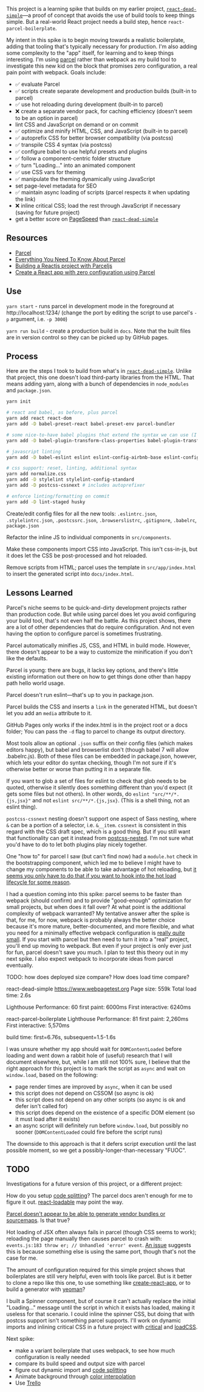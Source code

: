 This project is a learning spike that builds on my earlier project, [`react-dead-simple`](https://github.com/debradley/react-dead-simple)—a proof of concept that avoids the use of build tools to keep things simple. But a real-world React project needs a build step, hence `react-parcel-boilerplate`.

My intent in this spike is to begin moving towards a realistic boilerplate, adding that tooling that's typically necessary for production. I'm also adding some complexity to the "app" itself, for learning and to keep things interesting. I'm using [parcel](https://parceljs.org/) rather than webpack as my build tool to investigate this new kid on the block that promises zero configuration, a real pain point with webpack. Goals include:

* :white_check_mark: evaluate Parcel
* :white_check_mark: scripts create separate development and production builds (built-in to parcel)
* :white_check_mark: use hot reloading during development (built-in to parcel)
* :x: create a separate vendor pack, for caching efficiency (doesn't seem to be an option in parcel)
* lint CSS and JavaScript on demand or on commit
* :white_check_mark: optimize and minify HTML, CSS, and JavaScript (built-in to parcel)
* :white_check_mark: autoprefix CSS for better browser compatibility (via postcss)
* :white_check_mark: transpile CSS 4 syntax (via postcss)
* :white_check_mark: configure babel to use helpful presets and plugins
* :white_check_mark: follow a component-centric folder structure
* :white_check_mark: turn "Loading..." into an animated component
* :white_check_mark: use CSS vars for theming
* :white_check_mark: manipulate the theming dynamically using JavaScript
* set page-level metadata for SEO
* :white_check_mark: maintain async loading of scripts (parcel respects it when updating the link)
* :x: inline critical CSS; load the rest through JavaScript if necessary (saving for future project)
* get a better score on [PageSpeed](https://developers.google.com/speed/pagespeed/insights/) than [`react-dead-simple`](https://github.com/debradley/react-dead-simple)

## Resources

* [Parcel](https://parceljs.org)
* [Everything You Need To Know About Parcel](https://medium.freecodecamp.org/all-you-need-to-know-about-parcel-dbe151b70082)
* [Building a Reactjs project with Parceljs](https://blog.vigneshm.com/building-a-reactjs-project-with-parceljs-d88cdd178e50)
* [Create a React app with zero configuration using Parcel](http://blog.jakoblind.no/react-parcel/)

## Use

`yarn start` - runs parcel in development mode in the foreground at http://localhost:1234/ (change the port by editing the script to use parcel's `-p` argument, i.e. `-p 3000`)

`yarn run build` - create a production build in `docs`. Note that the built files are in version control so they can be picked up by GitHub pages.

## Process

Here are the steps I took to build from what's in [`react-dead-simple`](https://github.com/debradley/react-dead-simple). Unlike that project, this one doesn't load third-party libraries from the HTML. That means adding yarn, along with a bunch of dependencies in `node_modules` and `package.json`.

```sh
yarn init

# react and babel, as before, plus parcel
yarn add react react-dom
yarn add -D babel-preset-react babel-preset-env parcel-bundler

# some nice-to-have babel plugins that extend the syntax we can use (I'm not actually making use of them in this project though...yet?)
yarn add -D babel-plugin-transform-class-properties babel-plugin-transform-object-rest-spread

# javascript linting
yarn add -D babel-eslint eslint eslint-config-airbnb-base eslint-config-prettier eslint-plugin-import eslint-plugin-react eslint-plugin-prettier prettier

# css support: reset, linting, additional syntax
yarn add normalize.css
yarn add -D stylelint stylelint-config-standard
yarn add -D postcss-cssnext # includes autoprefixer

# enforce linting/formatting on commit
yarn add -D lint-staged husky
```

Create/edit config files for all the new tools: `.eslintrc.json`, `.stylelintrc.json`, `.postcssrc.json`, `.browserslistrc`, `.gitignore`, `.babelrc`, `package.json`

Refactor the inline JS to individual components in `src/components`.

Make these components import CSS into JavaScript. This isn't css-in-js, but it does let the CSS be post-processed and hot reloaded.

Remove scripts from HTML; parcel uses the template in `src/app/index.html` to insert the generated script into `docs/index.html`.

## Lessons Learned

Parcel's niche seems to be quick-and-dirty development projects rather than production code. But while using parcel does let you avoid configuring your build tool, that's not even half the battle. As this project shows, there are a lot of other dependencies that do require configuration. And not even having the option to configure parcel is sometimes frustrating.

Parcel automatically minifies JS, CSS, and HTML in build mode. However, there doesn't appear to be a way to customize the minification if you don't like the defaults.

Parcel is young: there are bugs, it lacks key options, and there's little existing information out there on how to get things done other than happy path hello world usage.

Parcel doesn't run eslint—that's up to you in package.json.

Parcel builds the CSS and inserts a `link` in the generated HTML, but doesn't let you add an `media` attribute to it.

GitHub Pages only works if the index.html is in the project root or a docs folder; You can pass the `-d` flag to parcel to change its output directory.

Most tools allow an optional `.json` suffix on their config files (which makes editors happy), but babel and browserlist don't (though babel 7 will allow .babelrc.js). Both of these files can be embedded in package.json, however, which lets your editor do syntax checking, though I'm not sure if it's otherwise better or worse than putting it in a separate file.

If you want to glob a set of files for eslint to check that glob needs to be quoted, otherwise it silently does something different than you'd expect (it gets some files but not others). In other words, do `eslint "src/**/*.{js,jsx}"` and not `eslint src/**/*.{js,jsx}`. (This is a shell thing, not an eslint thing).

`postcss-cssnext` nesting doesn't support one aspect of Sass nesting, where `&` can be a portion of a selector, i.e. `&__item`. `cssnext` is consistent in this regard with the CSS draft spec, which is a good thing. But if you still want that functionality can get it instead from [postcss-nested](https://github.com/postcss/postcss-nested). I'm not sure what you'd have to do to let both plugins play nicely together.

One "how to" for parcel I saw (but can't find now) had a `module.hot` check in the bootstrapping component, which led me to believe I might have to change my components to be able to take advantage of hot reloading, but [it seems you only have to do that if you want to hook into the hot load lifecycle for some reason](https://parceljs.org/hmr.html).

I had a question coming into this spike: parcel seems to be faster than webpack (should confirm) and to provide "good-enough" optimization for small projects, but when does it fall over? At what point is the additional complexity of webpack warranted? My tentative answer after the spike is that, for me, for now, webpack is probably always the better choice because it's more mature, better-documented, and more flexible, and what you need for a minimally effective webpack configuration is [really quite small](https://react.christmas/20). If you start with parcel but then need to turn it into a "real" project, you'll end up moving to webpack. But even if your project is only ever just for fun, parcel doesn't save you much. I plan to test this theory out in my next spike. I also expect webpack to incorporate ideas from parcel eventually.

TODO: how does deployed size compare? How does load time compare?

react-dead-simple
https://www.webpagetest.org
Page size: 559k
Total load time: 2.6s

Lighthouse
Performance: 60
first paint: 6000ms
First interactive: 6240ms

react-parcel-boilerplate
Lighthouse
Performance: 81
first paint: 2,260ms
First interactive: 5,570ms

build time: first=6.76s, subsequent=1.5-1.6s

I was unsure whether my app should wait for `DOMContentLoaded` before loading and went down a rabbit hole of (useful) research that I will document elsewhere, but, while I am still not 100% sure, I believe that the right approach for this project is to mark the script as `async` and wait on `window.load`, based on the following:

* page render times are improved by `async`, when it can be used
* this script does not depend on CSSOM (so async is ok)
* this script does not depend on any other scripts (so async is ok and defer isn't called for)
* this script does depend on the existence of a specific DOM element (so it must load after it exists)
* an async script will definitely run before `window.load`, but possibly no sooner (`DOMContentLoaded` could fire before the script runs)

The downside to this approach is that it defers script execution until the last possible moment, so we get a possibly-longer-than-necessary "FUOC".

## TODO

Investigations for a future version of this project, or a different project:

How do you setup [code splitting](https://parceljs.org/code_splitting.html)? The parcel docs aren't enough for me to figure it out. [react-loadable](https://github.com/thejameskyle/react-loadable) may point the way.

[Parcel doesn't appear to be able to generate vendor bundles or sourcemaps](https://github.com/parcel-bundler/parcel/issues/41#issuecomment-350256844). Is that true?

Hot loading of JSX often always fails in parcel (though CSS seems to work); reloading the page manually then causes parcel to crash with: `events.js:183 throw er; // Unhandled 'error' event`. [An issue](https://github.com/parcel-bundler/parcel/issues/111) suggests this is because something else is using the same port, though that's not the case for me.

The amount of configuration required for this simple project shows that boilerplates are still very helpful, even with tools like parcel. But is it better to clone a repo like this one, to use something like [create-react-app](https://github.com/facebookincubator/create-react-app), or to build a generator with [yeoman](http://yeoman.io/)?

I built a Spinner component, but of course it can't actually replace the initial "Loading..." message until the script in which it exists has loaded, making it useless for that scenario. I could inline the spinner CSS, but doing that with postcss support isn't something parcel supports. I'll work on dynamic imports and inlining critical CSS in a future project with [critical](https://github.com/addyosmani/critical) and [loadCSS](https://github.com/filamentgroup/loadCSS/).

Next spike:

* make a variant boilerplate that uses webpack, to see how much configuration is really needed
* compare its build speed and output size with parcel
* figure out dynamic import and [code splitting](https://serverless-stack.com/chapters/code-splitting-in-create-react-app.html)
* Animate background through [color interpolation](http://jsfiddle.net/99ycK/1/)
* Use [Trello](https://trello.com/)
